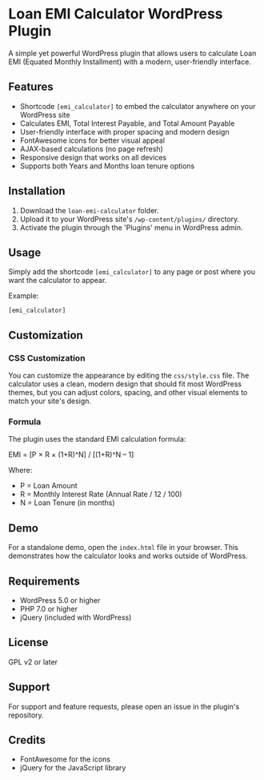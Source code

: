 # Loan EMI Calculator WordPress Plugin

A simple yet powerful WordPress plugin that allows users to calculate Loan EMI (Equated Monthly Installment) with a modern, user-friendly interface.

## Features

- Shortcode `[emi_calculator]` to embed the calculator anywhere on your WordPress site
- Calculates EMI, Total Interest Payable, and Total Amount Payable
- User-friendly interface with proper spacing and modern design
- FontAwesome icons for better visual appeal
- AJAX-based calculations (no page refresh)
- Responsive design that works on all devices
- Supports both Years and Months loan tenure options

## Installation

1. Download the `loan-emi-calculator` folder.
2. Upload it to your WordPress site's `/wp-content/plugins/` directory.
3. Activate the plugin through the 'Plugins' menu in WordPress admin.

## Usage

Simply add the shortcode `[emi_calculator]` to any page or post where you want the calculator to appear.

Example:
```
[emi_calculator]
```

## Customization

### CSS Customization

You can customize the appearance by editing the `css/style.css` file. The calculator uses a clean, modern design that should fit most WordPress themes, but you can adjust colors, spacing, and other visual elements to match your site's design.

### Formula

The plugin uses the standard EMI calculation formula:

EMI = [P × R × (1+R)^N] / [(1+R)^N – 1]

Where:
- P = Loan Amount
- R = Monthly Interest Rate (Annual Rate / 12 / 100)
- N = Loan Tenure (in months)

## Demo

For a standalone demo, open the `index.html` file in your browser. This demonstrates how the calculator looks and works outside of WordPress.

## Requirements

- WordPress 5.0 or higher
- PHP 7.0 or higher
- jQuery (included with WordPress)

## License

GPL v2 or later

## Support

For support and feature requests, please open an issue in the plugin's repository.

## Credits

- FontAwesome for the icons
- jQuery for the JavaScript library 